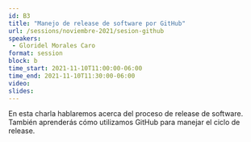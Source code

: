 ```yaml
---
id: B3
title: "Manejo de release de software por GitHub"
url: /sessions/noviembre-2021/sesion-github
speakers:
 - Gloridel Morales Caro
format: session
block: b
time_start: 2021-11-10T11:00:00-06:00
time_end: 2021-11-10T11:30:00-06:00
video:
slides:
---
```


En esta charla hablaremos acerca del proceso de release de software. También aprenderás cómo utilizamos GitHub para manejar el ciclo de release.  